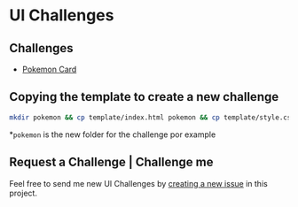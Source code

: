 # UI Challenges

## Challenges

- [Pokemon Card](https://github.com/leandrotk/ui-challenges/tree/master/pokemon-card)

## Copying the template to create a new challenge

```bash
mkdir pokemon && cp template/index.html pokemon && cp template/style.css pokemon
```

\*`pokemon` is the new folder for the challenge por example

## Request a Challenge | Challenge me

Feel free to send me new UI Challenges by [creating a new issue](https://github.com/leandrotk/ui-challenges/issues/new) in this project.
